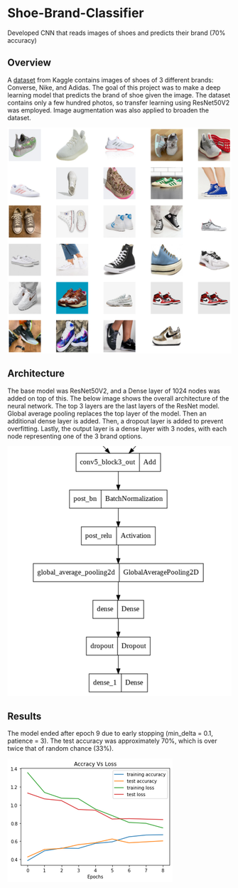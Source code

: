 # Shoe-Brand-Classifier
Developed CNN that reads images of shoes and predicts their brand (70% accuracy)

## Overview

A [dataset](https://www.kaggle.com/datasets/die9origephit/nike-adidas-and-converse-imaged) from Kaggle contains images of shoes of 3 different brands: Converse, Nike, and Adidas. The goal of this project was to make a deep learning model that predicts the brand of shoe given the image. The dataset contains only a few hundred photos, so transfer learning using ResNet50V2 was employed. Image augmentation was also applied to broaden the dataset.

![shoes](images/shoe_sample_image.png)

## Architecture

The base model was ResNet50V2, and a Dense layer of 1024 nodes was added on top of this.
The below image shows the overall architecture of the neural network. The top 3 layers are the last layers of the ResNet model. Global average pooling replaces the top layer of the model. Then an additional dense layer is added. Then, a dropout layer is added to prevent overfitting. Lastly, the output layer is a dense layer with 3 nodes, with each node representing one of the 3 brand options. 

![model](images/model_abbrev.png)



## Results

 The model ended after epoch 9 due to early stopping (min_delta = 0.1, patience = 3). The test accuracy was approximately 70%, which is over twice that of random chance (33%). 

![results_graph](images/results_graph.png)
